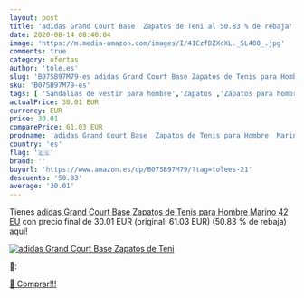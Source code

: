 ```yaml
---
layout: post
title: 'adidas Grand Court Base  Zapatos de Teni al 50.83 % de rebaja'
date: 2020-08-14 08:40:04
image: 'https://m.media-amazon.com/images/I/41CzfDZXcXL._SL400_.jpg'
comments: true
category: ofertas
author: 'tole.es'
slug: 'B07SB97M79-es adidas Grand Court Base Zapatos de Tenis para Hombre...'
sku: 'B07SB97M79-es'
tags: [ 'Sandalias de vestir para hombre','Zapatos','Zapatos para hombre','Zapatos y complementos','zapatos', ]
actualPrice: 30.01 EUR
currency: EUR
price: 30.01
comparePrice: 61.03 EUR
prodname: 'adidas Grand Court Base  Zapatos de Tenis para Hombre  Marino  42 EU'
country: 'es'
flag: '🇪🇸'
brand: ''
buyurl: 'https://www.amazon.es/dp/B07SB97M79/?tag=tolees-21'
descuento: '50.83'
average: '30.01'
---
```


Tienes [adidas Grand Court Base  Zapatos de Tenis para Hombre  Marino  42 EU](https://www.amazon.es/dp/B07SB97M79/?tag=tolees-21) con precio final de  30.01 EUR (original: 61.03 EUR) (50.83 %  de rebaja) aqui!

[![adidas Grand Court Base  Zapatos de Teni](https://m.media-amazon.com/images/I/41CzfDZXcXL._SL400_.jpg)](https://www.amazon.es/dp/B07SB97M79/?tag=tolees-21)

🔎:


[🛒 Comprar!!!](https://www.amazon.es/dp/B07SB97M79/?tag=tolees-21)
